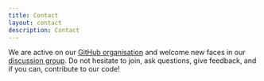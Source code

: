 ```yaml
---
title: Contact
layout: contact
description: Contact
---
```


We are active on our [GitHub organisation](https://github.com/PeARSearch) and welcome new faces in our [discussion group](https://github.com/orgs/PeARSearch/discussions). Do not hesitate to join, ask questions, give feedback, and if you can, contribute to our code!

